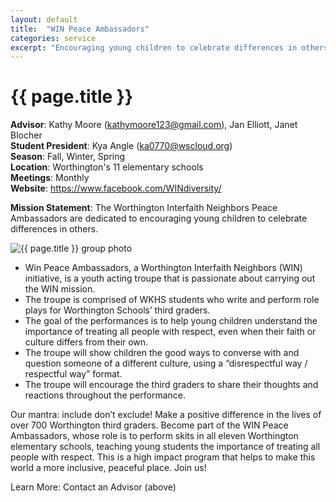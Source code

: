 ```yaml
---
layout: default
title:  "WIN Peace Ambassadors"
categories: service
excerpt: "Encouraging young children to celebrate differences in others."
---
```


# {{ page.title }}

**Advisor**: Kathy Moore (<kathymoore123@gmail.com>), Jan Elliott, Janet Blocher
<br/>**Student President**: Kya Angle (<ka0770@wscloud.org>)
<br/>**Season**: Fall, Winter, Spring
<br/>**Location**: Worthington's 11 elementary schools
<br/>**Meetings**: Monthly
<br/>**Website**: <https://www.facebook.com/WINdiversity/>

**Mission Statement**: The Worthington Interfaith Neighbors Peace Ambassadors are dedicated to encouraging young children to celebrate differences in others.

<img src="{{ site.baseurl }}/images/clubs/{{ page.title }}.jpg" alt="{{ page.title }} group photo"/>

- Win Peace Ambassadors, a Worthington Interfaith Neighbors (WIN) initiative, is a youth acting troupe that is passionate about carrying out the WIN mission.
- The troupe is comprised of WKHS students who write and perform role
plays for Worthington Schools’ third graders.
- The goal of the performances is to help young children understand the importance of treating all people with respect, even when their faith or culture differs from their own.
- The troupe will show children the good ways to converse with and question someone of a different culture, using a “disrespectful way / respectful way” format.
- The troupe will encourage the third graders to share their thoughts and reactions throughout the performance.

Our mantra: include don’t exclude! Make a positive difference in the lives of over 700 Worthington third graders. Become part of the WIN Peace Ambassadors, whose role is to perform skits in all eleven Worthington elementary schools, teaching young students the importance of treating all people with respect. This is a high impact program that helps to make this world a more inclusive, peaceful place. Join us!

Learn More: Contact an Advisor (above)
